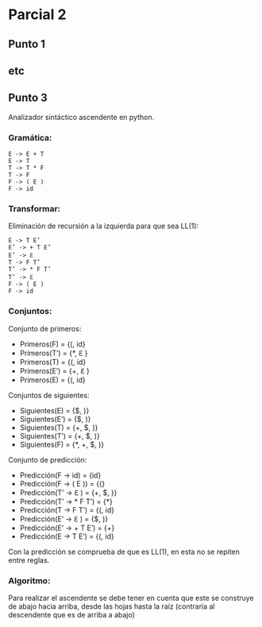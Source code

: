 # Parcial 2

## Punto 1

## etc

## Punto 3

Analizador sintáctico ascendente en python.

### Gramática:

```
E -> E + T  
E -> T 
T -> T * F 
T -> F 
F -> ( E ) 
F -> id 
```

### Transformar:

Eliminación de recursión a la izquierda para que sea LL(1): 

```
E -> T E’ 
E’ -> + T E’ 
E’ -> ℇ 
T -> F T’ 
T’ -> * F T’ 
T’ -> ℇ 
F -> ( E ) 
F -> id 
```

### Conjuntos:

Conjunto de primeros: 

- Primeros(F) = {(, id}
- Primeros(T’) = {*, ℇ }
- Primeros(T) = {(, id}
- Primeros(E’) = {+, ℇ }
- Primeros(E) = {(, id} 


Conjuntos de siguientes: 

- Siguientes(E) = {$, )}
- Siguientes(E’) = {$, )}
- Siguientes(T) = {+, $, )}
- Siguientes(T’) = {+, $, )}
- Siguientes(F) = {*, +, $, )} 


Conjunto de predicción: 

- Predicción(F -> id) = {id}
- Predicción(F -> ( E )) = {(}
- Predicción(T’ -> ℇ ) = {+, $, )}
- Predicción(T’ -> * F T’) = {*}
- Predicción(T -> F T’) = {(, id}
- Predicción(E’ -> ℇ ) = {$, )}
- Predicción(E’ -> + T E’) = {+}
- Predicción(E -> T E’) = {(, id} 

Con la predicción se comprueba de que es LL(1), en esta no se repiten entre reglas.

### Algoritmo:
Para realizar el ascendente se debe tener en cuenta que este se construye de abajo hacia arriba, desde las hojas hasta la raíz (contraria al descendente que es de arriba a abajo) 
